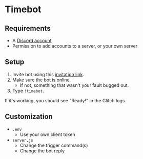 Timebot
=======

## Requirements ##

* A [Discord account](https://discordapp.com/register)
* Permission to add accounts to a server, or your own server

## Setup ##

1. Invite bot using this [invitation link][].
2. Make sure the bot is online.
    * If not, something that wasn't your fault bugged out.
3. Type `!timebot`.

If it's working, you should see "Ready!" in the Glitch logs.

## Customization ##

* `.env`
    - Use your own client token
* `server.js`
    - Change the trigger command(s)
    - Change the bot reply


[invitation link]: https://discordapp.com/oauth2/authorize?&client_id=383941133564379136&scope=bot&permissions=0